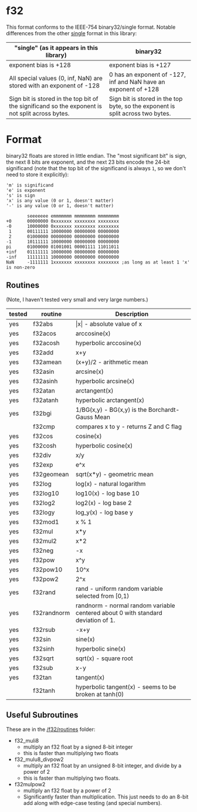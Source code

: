 # f32
This format conforms to the IEEE-754 binary32/single format. Notable differences
from the other [single](../single) format in this library:

| "single" (as it appears in this library)| binary32                           |
|-----------------------------------------|------------------------------------|
| exponent bias is +128                   | exponent bias is +127 |
| All special values (0, inf, NaN) are stored with an exponent of -128 | 0 has an exponent of -127, inf and NaN have an exponent of +128 |
| Sign bit is stored in the top bit of the significand so the exponent is not split across bytes. | Sign bit is stored in the top byte, so the exponent is split across two bytes. |


# Format
binary32 floats are stored in little endian. The "most significant bit" is sign,
the next 8 bits are exponent, and the next 23 bits encode the 24-bit significand
(note that the top bit of the significand is always `1`, so we don't need to
store it explicitly):
```
'm' is significand
'e' is exponent
's' is sign
'x' is any value (0 or 1, doesn't matter)
'-' is any value (0 or 1, doesn't matter)

        seeeeeee emmmmmmm mmmmmmmm mmmmmmmm
+0      00000000 0xxxxxxx xxxxxxxx xxxxxxxx
-0      10000000 0xxxxxxx xxxxxxxx xxxxxxxx
 1      00111111 10000000 00000000 00000000
 2      01000000 00000000 00000000 00000000
-1      10111111 10000000 00000000 00000000
pi      01000000 01001001 00001111 11011011
+inf    01111111 10000000 00000000 00000000
-inf    11111111 10000000 00000000 00000000
NaN     -1111111 1xxxxxxx xxxxxxxx xxxxxxxx ;as long as at least 1 'x' is non-zero

```

## Routines
(Note, I haven't tested very small and very large numbers.)

| tested |   routine   | Description |
|--------|-------------|-------------|
|  yes   | f32abs      | \|x\| - absolute value of x
|  yes   | f32acos     | arccosine(x)
|  yes   | f32acosh    | hyperbolic arccosine(x)
|  yes   | f32add      | x+y
|  yes   | f32amean    | (x+y)/2 - arithmetic mean
|  yes   | f32asin     | arcsine(x)
|  yes   | f32asinh    | hyperbolic arcsine(x)
|  yes   | f32atan     | arctangent(x)
|  yes   | f32atanh    | hyperbolic arctangent(x)
|  yes   | f32bgi      | 1/BG(x,y) - BG(x,y) is the Borchardt-Gauss Mean
|        | f32cmp      | compares x to y - returns Z and C flag
|  yes   | f32cos      | cosine(x)
|  yes   | f32cosh     | hyperbolic cosine(x)
|  yes   | f32div      | x/y
|  yes   | f32exp      | e^x
|  yes   | f32geomean  | sqrt(x*y) - geometric mean
|  yes   | f32log      | log(x) - natural logarithm
|  yes   | f32log10    | log10(x) - log base 10
|  yes   | f32log2     | log2(x) - log base 2
|  yes   | f32logy     | log_y(x) - log base y
|  yes   | f32mod1     | x % 1
|  yes   | f32mul      | x*y
|  yes   | f32mul2     | x*2
|  yes   | f32neg      | -x
|  yes   | f32pow      | x^y
|  yes   | f32pow10    | 10^x
|  yes   | f32pow2     | 2^x
|  yes   | f32rand     | rand - uniform random variable selected from [0,1)
|  yes   | f32randnorm | randnorm - normal random variable centered about 0 with standard deviation of 1.
|  yes   | f32rsub     | -x+y
|  yes   | f32sin      | sine(x)
|  yes   | f32sinh     | hyperbolic sine(x)
|  yes   | f32sqrt     | sqrt(x) - square root
|  yes   | f32sub      | x-y
|  yes   | f32tan      | tangent(x)
|        | f32tanh     | hyperbolic tangent(x) - seems to be broken at tanh(0)

## Useful Subroutines
These are in the [/f32/routines](/f32/routines) folder:

* f32_muli8
  * multiply an f32 float by a signed 8-bit integer
  * this is faster than multiplying two floats
* f32_mulu8_divpow2
  * multiply an f32 float by an unsigned 8-bit integer, and divide by a power of 2
  * this is faster than multiplying two floats.
* f32mulpow2
  * multiply an f32 float by a power of 2
  * Significantly faster than multiplication. This just needs to do an 8-bit add
    along with edge-case testing (and special numbers).

